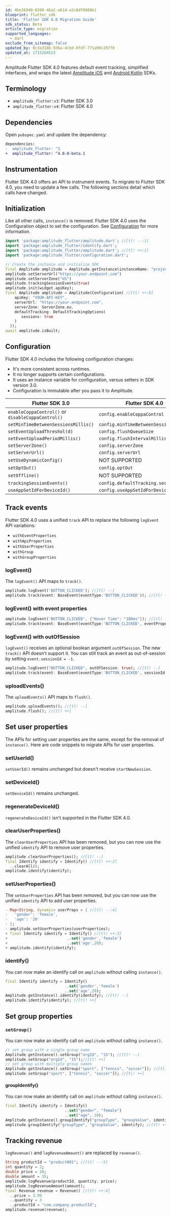```yaml
---
id: 4be26940-0200-46a2-a614-a2c8df0808b1
blueprint: flutter_sdk
title: 'Flutter SDK 4.0 Migration Guide'
sdk_status: Beta
article_type: migration
supported_languages:
  - dart
exclude_from_sitemap: false
updated_by: 0c3a318b-936a-4cbd-8fdf-771a90c297f0
updated_at: 1715204523
---
```

Amplitude Flutter SDK 4.0 features default event tracking, simplified interfaces, and wraps the latest [Amplitude iOS](/data/sdks/ios-swift/) and [Android Kotlin](/data/sdks/android-kotlin/) SDKs. 


## Terminology

* `amplitude_flutter:v3`: Flutter SDK 3.0
* `amplitude_flutter:v4`: Flutter SDK 4.0

## Dependencies

Open `pubspec.yaml` and update the dependency:

```diff
dependencies:
-  amplitude_flutter: ^3
+  amplitude_flutter: ^4.0.0-beta.1
```

## Instrumentation

Flutter SDK 4.0 offers an API to instrument events. To migrate to Flutter SDK 4.0, you need to update a few calls. The following sections detail which calls have changed.

## Initialization

Like all other calls, `instance()` is removed. Flutter SDK 4.0 uses the Configuration object to set the configuration. See [Configuration](#configuration) for more information.

```dart
import 'package:amplitude_flutter/amplitude.dart'; //[tl! --:1]
import 'package:amplitude_flutter/identify.dart';
import 'package:amplitude_flutter/amplitude.dart'; //[tl! ++:1]
import 'package:amplitude_flutter/configuration.dart';

// Create the instance and initialize SDK
final Amplitude amplitude = Amplitude.getInstance(instanceName: "project"); //[tl! --:4]
amplitude.setServerUrl("https://your.endpoint.com")
amplitude.setServerZone("US")
amplitude.trackingSessionEvents(true)
amplitude.init(widget.apiKey);
final Amplitude amplitude = Amplitude(Configuration( //[tl! ++:8]
    apiKey: "YOUR-API-KEY",
    serverUrl: "https://your.endpoint.com",
    serverZone: ServerZone.eu,
    defaultTracking: DefaultTrackingOptions(
       sessions: true
    )
  ));
await amplitude.isBuilt;
```

## Configuration

Flutter SDK 4.0 includes the following configuration changes:

* It's more consistent across runtimes.
* It no longer supports certain configurations.
* It uses an instance variable for configuration, versus setters in SDK version 3.0.
* Configuration is immutable after you pass it to Amplitude.

|Flutter SDK 3.0                      |Flutter SDK 4.0                     |
|-------------------------------------|------------------------------------|
| `enableCoppaControl()` or `disableCoppaControl()` | `config.enableCoppaControl`         |
| `setMinTimeBetweenSessionsMillis()` | `config.minTimeBetweenSessionsMillis` |
| `setEventUploadThreshol(d)`         | `config.flushQueueSize`            |
| `setEventUploadPeriodMillis()`      | `config.flushIntervalMillis`       |
| `setServerZone()`                   | `config.serverZone`                |
| `setServerUrl()`                    | `config.serverUrl`                 |
| `setUseDynamicConfig()`             | NOT SUPPORTED                      |
| `setOptOut()`                       | `config.optOut`                    |
| `setOffline()`                      | NOT SUPPORTED                      |
| `trackingSessionEvents()`           | `config.defaultTracking.sessions`  |
| `useAppSetIdForDeviceId()`          | `config.useAppSetIdForDeviceId`    |

## Track events

Flutter SDK 4.0 uses a unified `track` API to replace the following `logEvent` API variations:

* `withEventProperties`
* `withApiProperties`
* `withUserProperties`
* `withGroup`
* `withGroupProperties`

### logEvent()

The `logEvent()` API maps to `track()`.

```dart
amplitude.logEvent('BUTTON_CLICKED'); //[tl! --]
amplitude.track(event: BaseEvent(eventType:'BUTTON_CLICKED')); //[tl! ++]
```

### logEvent() with event properties

```dart
amplitude.logEvent('BUTTON_CLICKED', {"Hover Time": "100ms"}); //[tl! --]
amplitude.track(event: BaseEvent(eventType:'BUTTON_CLICKED', eventProperties: {"Hover Time": "100ms"})); //[tl! ++]
```

### logEvent() with outOfSession

`logEvent()` receives an optional boolean argument `outOfSession`. The new `track()` API doesn't support it. You can still track an event as out-of-session by setting `event.sessionId = -1`.

```dart
amplitude.logEvent("BUTTON_CLICKED", outOfSession: true); //[tl! --]
amplitude.track(event: BaseEvent(eventType:'BUTTON_CLICKED', sessionId: -1)); //[tl! ++]
```

### uploadEvents()

The `uploadEvents()` API maps to `flush()`.

```dart
amplitude.uploadEvents(); //[tl! --]
amplitude.flush(); //[tl! ++]
```

## Set user properties

The APIs for setting user properties are the same, except for the removal of `instance()`. Here are code snippets to migrate APIs for user properties.

### setUserId()

`setUserId()` remains unchanged but doesn't receive `startNewSession`.

### setDeviceId()

`setDeviceId()` remains unchanged.

### regenerateDeviceId()

`regenerateDeviceId()` isn't supported in the Flutter SDK 4.0.

### clearUserProperties()

The `clearUserProperties` API has been removed, but you can now use the unified `identify` API to remove user properties. 

```dart
amplitude.clearUserProperties(); //[tl! --]
final Identify identify = Identify() //[tl! ++:2]
  ..clearAll();
amplitude.identify(identify);
```

### setUserProperties()

The `setUserProperties` API has been removed, but you can now use the unified `identify` API to add user properties. 

```dart
- Map<String, dynamic> userProps = { //[tl! --:4]
-   'gender': 'female',
-   'age': '20'
- };
- amplitude.setUserProperties(userProperties);
+ final Identify identify = Identify() //[tl! ++:3]
+                          ..set('gender','female')
+                          ..set('age',20);
+ amplitude.identify(identify);
```

### identify()

You can now make an identify call on `amplitude` without calling `instance()`.

```dart
final Identify identify = Identify()
                          ..set('gender','female')
                          ..set('age',20);
Amplitude.getInstance().identify(identify); //[tl! --]
amplitude.identify(identify); //[tl! ++]
```

## Set group properties

### `setGroup()`

You can now make an identify call on `amplitude` without calling `instance()`.

```dart
// set group with a single group name
Amplitude.getInstance().setGroup("orgId", "15"); //[tl! --]
amplitude.setGroup("orgId", "15");//[tl! ++]
// set group with multiple group names
Amplitude.getInstance().setGroup("sport", ["tennis", "soccer"]); //[tl! --]
amplitude.setGroup("sport", ["tennis", "soccer"]); //[tl! ++]
```

#### groupIdentify()

You can now make an identify call on `amplitude` without calling `instance()`.

```dart
final Identify identify = Identify()
                          ..set("gender", "female")
                          ..set("age", 20);
Amplitude.getInstance().groupIdentify("groupType", "groupValue", identify); //[tl! --]
amplitude.groupIdentify("groupType", "groupValue", identify); //[tl! ++]
```

## Tracking revenue

`logRevenue()` and `logRevenueAmount()` are replaced by `revenue()`.

```dart
String productId = "product001"; //[tl! --:5]
int quantity = 2;
double price = 20;
double amount = 35;
amplitude.logRevenue(productId, quantity, price);
amplitude.logRevenueAmount(amount);
final Revenue revenue = Revenue() //[tl! ++:4]
  ..price = 3.99
  ..quantity = 3
  ..productId = "com.company.productId";
amplitude.revenue(revenue);
```